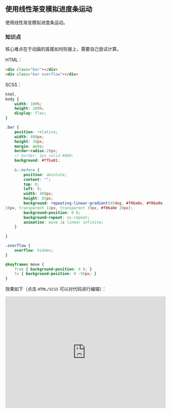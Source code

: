 ## 使用线性渐变模拟进度条运动

使用线性渐变模拟进度条运动。

### 知识点

核心难点在于动画的首尾如何衔接上，需要自己尝试计算。

HTML：

```html
<div class="bar"></div>
<div class="bar overflow"></div>
```

SCSS：
```scss
html,
body {
    width: 100%;
    height: 100%;
    display: flex;
}

.bar {
    position: relative;
    width: 400px;
    height: 30px;
    margin: auto;
    border-radius:20px;
    // border: 1px solid #000;
    background: #ffba01;
    
    &::before {
        position: absolute;
        content: "";
        top: 0;
        left: 0;
        width: 400px;
        height: 85px;
        background: repeating-linear-gradient(45deg, #f06a0e, #f06a0e
10px, transparent 11px, transparent 19px, #f06a0e 20px);
        background-position: 0 0;
        background-repeat: no-repeat;
        animation: move 1s linear infinite;
    }
    
}

.overflow {
    overflow: hidden;
}

@keyframes move {
    from { background-position: 0 0; }
    to { background-position: 0 -56px; }
}
```

效果如下（点击 `HTML/SCSS` 可以对代码进行编辑）：

<iframe height="350" style="width: 100%;" scrolling="no" title="线性渐变模拟进度条" src="https://codepen.io/Chokcoco/embed/EzZwXg?height=350&theme-id=default&default-tab=result" frameborder="no" allowtransparency="true" allowfullscreen="true">
  See the Pen <a href='https://codepen.io/Chokcoco/pen/EzZwXg'>线性渐变模拟进度条</a> by Chokcoco
  (<a href='https://codepen.io/Chokcoco'>@Chokcoco</a>) on <a href='https://codepen.io'>CodePen</a>.
</iframe>
